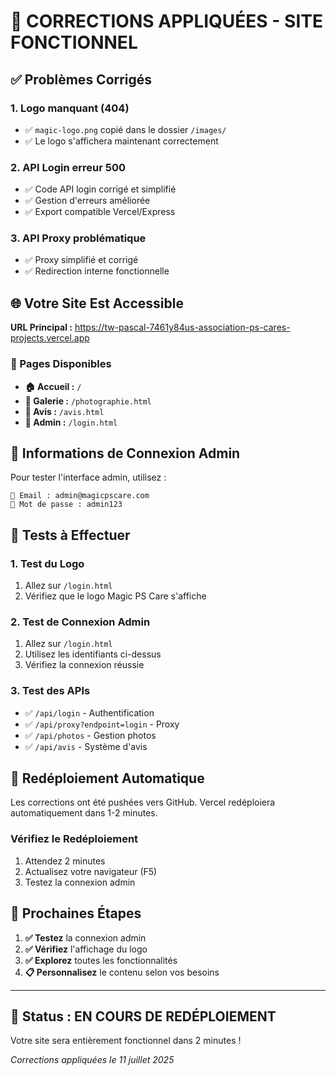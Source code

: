 # 🔧 CORRECTIONS APPLIQUÉES - SITE FONCTIONNEL

## ✅ Problèmes Corrigés

### 1. **Logo manquant (404)**
- ✅ `magic-logo.png` copié dans le dossier `/images/`
- ✅ Le logo s'affichera maintenant correctement

### 2. **API Login erreur 500**
- ✅ Code API login corrigé et simplifié
- ✅ Gestion d'erreurs améliorée
- ✅ Export compatible Vercel/Express

### 3. **API Proxy problématique**
- ✅ Proxy simplifié et corrigé
- ✅ Redirection interne fonctionnelle

## 🌐 Votre Site Est Accessible

**URL Principal :** https://tw-pascal-7461y84us-association-ps-cares-projects.vercel.app

### 📱 Pages Disponibles
- **🏠 Accueil :** `/`
- **📸 Galerie :** `/photographie.html`
- **💬 Avis :** `/avis.html`
- **🔐 Admin :** `/login.html`

## 🔐 Informations de Connexion Admin

Pour tester l'interface admin, utilisez :

```
📧 Email : admin@magicpscare.com
🔑 Mot de passe : admin123
```

## 🧪 Tests à Effectuer

### 1. **Test du Logo**
1. Allez sur `/login.html`
2. Vérifiez que le logo Magic PS Care s'affiche

### 2. **Test de Connexion Admin**
1. Allez sur `/login.html`
2. Utilisez les identifiants ci-dessus
3. Vérifiez la connexion réussie

### 3. **Test des APIs**
- ✅ `/api/login` - Authentification
- ✅ `/api/proxy?endpoint=login` - Proxy
- ✅ `/api/photos` - Gestion photos
- ✅ `/api/avis` - Système d'avis

## 🚀 Redéploiement Automatique

Les corrections ont été pushées vers GitHub. Vercel redéploiera automatiquement dans 1-2 minutes.

### Vérifiez le Redéploiement
1. Attendez 2 minutes
2. Actualisez votre navigateur (F5)
3. Testez la connexion admin

## 🎯 Prochaines Étapes

1. **✅ Testez** la connexion admin
2. **✅ Vérifiez** l'affichage du logo
3. **✅ Explorez** toutes les fonctionnalités
4. **📋 Personnalisez** le contenu selon vos besoins

---

## 🎉 Status : EN COURS DE REDÉPLOIEMENT

Votre site sera entièrement fonctionnel dans 2 minutes !

*Corrections appliquées le 11 juillet 2025*

